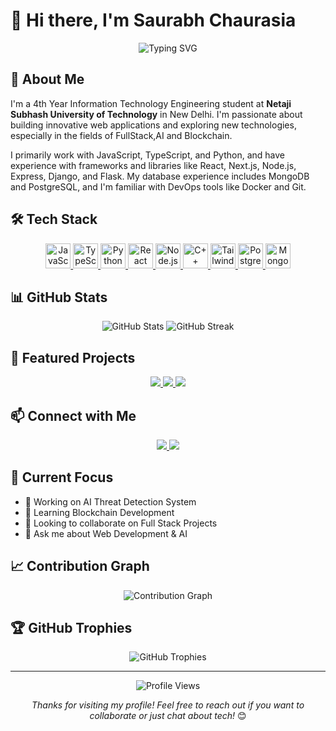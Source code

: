 # 👋 Hi there, I'm Saurabh Chaurasia

<div align="center">
  <img src="https://readme-typing-svg.herokuapp.com?font=Fira+Code&weight=500&size=40&pause=1000&color=2196F3&center=true&vCenter=true&random=false&width=600&height=100&lines=Full+Stack+Developer;Problem+Solver;Tech+Enthusiast" alt="Typing SVG" />
</div>

## 🚀 About Me

I'm a 4th Year Information Technology Engineering student at **Netaji Subhash University of Technology** in New Delhi. I'm passionate about building innovative web applications and exploring new technologies, especially in the fields of FullStack,AI and Blockchain.

I primarily work with JavaScript, TypeScript, and Python, and have experience with frameworks and libraries like React, Next.js, Node.js, Express, Django, and Flask. My database experience includes MongoDB and PostgreSQL, and I'm familiar with DevOps tools like Docker and Git.

## 🛠️ Tech Stack

<div align="center">
  <a href="https://developer.mozilla.org/en-US/docs/Web/JavaScript">
    <img src="https://cdn.jsdelivr.net/gh/devicons/devicon/icons/javascript/javascript-original.svg" alt="JavaScript" width="40" height="40"/>
  </a>
  <a href="https://www.typescriptlang.org/">
    <img src="https://cdn.jsdelivr.net/gh/devicons/devicon/icons/typescript/typescript-original.svg" alt="TypeScript" width="40" height="40"/>
  </a>
  <a href="https://www.python.org/">
    <img src="https://cdn.jsdelivr.net/gh/devicons/devicon/icons/python/python-original.svg" alt="Python" width="40" height="40"/>
  </a>
  <a href="https://reactjs.org/">
    <img src="https://cdn.jsdelivr.net/gh/devicons/devicon/icons/react/react-original.svg" alt="React" width="40" height="40"/>
  </a>
  <a href="https://nodejs.org/en/">
    <img src="https://cdn.jsdelivr.net/gh/devicons/devicon/icons/nodejs/nodejs-original.svg" alt="Node.js" width="40" height="40"/>
  </a>
   <a href="https://isocpp.org/">
    <img src="https://cdn.jsdelivr.net/gh/devicons/devicon/icons/cplusplus/cplusplus-original.svg" alt="C++" width="40" height="40"/>
  </a>
  <a href="https://tailwindcss.com/">
    <img src="https://cdn.jsdelivr.net/gh/devicons/devicon/icons/tailwindcss/tailwindcss-plain.svg" alt="TailwindCSS" width="40" height="40"/>
  </a>
  <a href="https://www.postgresql.org/">
    <img src="https://cdn.jsdelivr.net/gh/devicons/devicon/icons/postgresql/postgresql-original.svg" alt="PostgreSQL" width="40" height="40"/>
  </a>
  <a href="https://www.mongodb.com/">
    <img src="https://cdn.jsdelivr.net/gh/devicons/devicon/icons/mongodb/mongodb-original.svg" alt="MongoDB" width="40" height="40"/>
  </a>
</div>

## 📊 GitHub Stats

<div align="center">
  <img src="https://github-readme-stats.vercel.app/api?username=srv-23&show_icons=true&theme=radical" alt="GitHub Stats" />
  <img src="https://github-readme-streak-stats.herokuapp.com/?user=srv-23&theme=radical" alt="GitHub Streak" />
</div>

## 🌟 Featured Projects

<div align="center">
  <a href="https://github.com/srv-23/KCompiler">
    <img src="https://github-readme-stats.vercel.app/api/pin/?username=srv-23&repo=KCompiler&theme=radical" />
  </a>

  <a href="https://github.com/srv-23/codemeet">
    <img src="https://github-readme-stats.vercel.app/api/pin/?username=srv-23&repo=codemeet&theme=radical" />
  </a>

  <a href="https://github.com/srv-23/blockchain-crowdfunding">
    <img src="https://github-readme-stats.vercel.app/api/pin/?username=srv-23&repo=blockchain-crowdfunding&theme=radical" />
  </a>
</div>

## 📫 Connect with Me

<div align="center">
  <a href="https://linkedin.com/in/saurabh-chaurasia-634683263">
    <img src="https://img.shields.io/badge/LinkedIn-0077B5?style=for-the-badge&logo=linkedin&logoColor=white" />
  </a>
  <a href="mailto:YOUR_EMAIL">
    <img src="https://img.shields.io/badge/Gmail-D14836?style=for-the-badge&logo=gmail&logoColor=white" />
  </a>
</div>

## 🎯 Current Focus

- 🔭 Working on AI Threat Detection System
- 🌱 Learning Blockchain Development
- 👯 Looking to collaborate on Full Stack Projects
- 💬 Ask me about Web Development & AI

## 📈 Contribution Graph

<div align="center">
  <img src="https://github-readme-activity-graph.vercel.app/graph?username=srv-23&theme=radical" alt="Contribution Graph" />
</div>

## 🏆 GitHub Trophies

<div align="center">
  <img src="https://github-profile-trophy.vercel.app/?username=srv-23&theme=radical&no-frame=false&no-bg=true&margin-w=4" alt="GitHub Trophies" />
</div>

---

<div align="center">
  <img src="https://komarev.com/ghpvc/?username=srv-23&style=flat-square&color=blue" alt="Profile Views" />
  
  *Thanks for visiting my profile! Feel free to reach out if you want to collaborate or just chat about tech!* 😊
</div> 